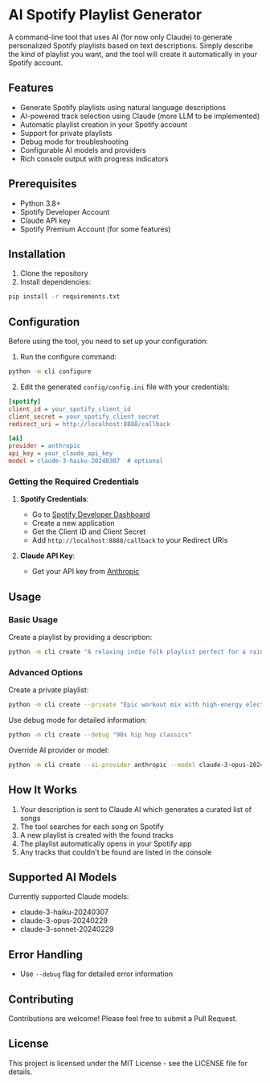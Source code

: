 # AI Spotify Playlist Generator

A command-line tool that uses AI (for now only Claude) to generate personalized Spotify playlists based on text descriptions. Simply describe the kind of playlist you want, and the tool will create it automatically in your Spotify account.

## Features

- Generate Spotify playlists using natural language descriptions
- AI-powered track selection using Claude (more LLM to be implemented)
- Automatic playlist creation in your Spotify account
- Support for private playlists
- Debug mode for troubleshooting
- Configurable AI models and providers
- Rich console output with progress indicators

## Prerequisites

- Python 3.8+
- Spotify Developer Account
- Claude API key
- Spotify Premium Account (for some features)

## Installation

1. Clone the repository
2. Install dependencies:
```bash
pip install -r requirements.txt
```

## Configuration

Before using the tool, you need to set up your configuration:

1. Run the configure command:
```bash
python -m cli configure
```

2. Edit the generated `config/config.ini` file with your credentials:
```ini
[spotify]
client_id = your_spotify_client_id
client_secret = your_spotify_client_secret
redirect_uri = http://localhost:8888/callback

[ai]
provider = anthropic
api_key = your_claude_api_key
model = claude-3-haiku-20240307  # optional
```

### Getting the Required Credentials

1. **Spotify Credentials**:
   - Go to [Spotify Developer Dashboard](https://developer.spotify.com/dashboard)
   - Create a new application
   - Get the Client ID and Client Secret
   - Add `http://localhost:8888/callback` to your Redirect URIs

2. **Claude API Key**:
   - Get your API key from [Anthropic](https://www.anthropic.com)

## Usage

### Basic Usage

Create a playlist by providing a description:

```bash
python -m cli create "A relaxing indie folk playlist perfect for a rainy Sunday morning"
```

### Advanced Options

Create a private playlist:
```bash
python -m cli create --private "Epic workout mix with high-energy electronic music"
```

Use debug mode for detailed information:
```bash
python -m cli create --debug "90s hip hop classics"
```

Override AI provider or model:
```bash
python -m cli create --ai-provider anthropic --model claude-3-opus-20240229 "Jazz fusion from the 70s"
```

## How It Works

1. Your description is sent to Claude AI which generates a curated list of songs
2. The tool searches for each song on Spotify
3. A new playlist is created with the found tracks
4. The playlist automatically opens in your Spotify app
5. Any tracks that couldn't be found are listed in the console

## Supported AI Models

Currently supported Claude models:
- claude-3-haiku-20240307
- claude-3-opus-20240229
- claude-3-sonnet-20240229

## Error Handling

- Use `--debug` flag for detailed error information

## Contributing

Contributions are welcome! Please feel free to submit a Pull Request.

## License

This project is licensed under the MIT License - see the LICENSE file for details.